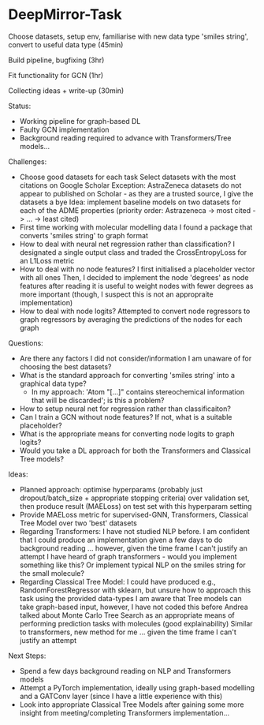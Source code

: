 # DeepMirror-Task
Choose datasets, setup env, familiarise with new data type 'smiles string', convert to useful data type (45min)

Build pipeline, bugfixing (3hr)

Fit functionality for GCN (1hr)

Collecting ideas + write-up (30min)

Status:
- Working pipeline for graph-based DL
- Faulty GCN implementation
- Background reading required to advance with Transformers/Tree models...

Challenges:
- Choose good datasets for each task
	Select datasets with the most citations on Google Scholar
	Exception: AstraZeneca datasets do not appear to published on Scholar - as they are a trusted source,
	I give the datasets a bye
	Idea: implement baseline models on two datasets for each of the ADME properties (priority order:
	Astrazeneca -> most cited -> ... -> least cited)
- First time working with molecular modelling data
	I found a package that converts 'smiles string' to graph format
- How to deal with neural net regression rather than classification?
	I designated a single output class and traded the CrossEntropyLoss for an L1Loss metric
- How to deal with no node features?
	I first initialised a placeholder vector with all ones
	Then, I decided to implement the node 'degrees' as node features after reading it is useful to weight
	nodes with fewer degrees as more important (though, I suspect this is not an appropraite implementation)
- How to deal with node logits?
	Attempted to convert node regressors to graph regressors by averaging the predictions of the nodes for
	each graph

Questions:
- Are there any factors I did not consider/information I am unaware of for choosing the best datasets?
- What is the standard approach for converting 'smiles string' into a graphical data type?
	- In my approach: 'Atom "[...]" contains stereochemical information that will be discarded';
	  is this a problem?
- How to setup neural net for regression rather than classificaiton?
- Can I train a GCN without node features? If not, what is a suitable placeholder?
- What is the appropriate means for converting node logits to graph logits?
- Would you take a DL approach for both the Transformers and Classical Tree models?


Ideas:
- Planned approach: optimise hyperparams (probably just dropout/batch_size + appropriate stopping criteria)
  over validation set, then produce result (MAELoss) on test set with this hyperparam setting
- Provide MAELoss metric for supervised-GNN, Transformers, Classical Tree Model over two 'best' datasets
- Regarding Transformers: I have not studied NLP before. 
	I am confident that I could produce an implementation given a few days to do background reading
	... however, given the time frame I can't justify an attempt
	I have heard of graph transformers - would you implement something like this? Or implement typical NLP
	on the smiles string for the small molecule?
- Regarding Classical Tree Model: I could have produced e.g., RandomForestRegressor with sklearn, but unsure
  how to approach this task using the provided data-types
	I am aware that Tree models can take graph-based input, however, I have not coded this before
	Andrea talked about Monte Carlo Tree Search as an appropriate means of performing prediction tasks with
	molecules (good explainability)
	Similar to transformers, new method for me
	... given the time frame I can't justify an attempt

Next Steps:
- Spend a few days background reading on NLP and Transformers models
- Attempt a PyTorch implementation, ideally using graph-based modelling and a GATConv layer (since I have a little
  experience with this)
- Look into appropriate Classical Tree Models after gaining some more insight from meeting/completing Transformers
  implementation...
